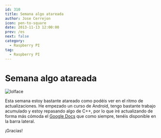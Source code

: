 ```yaml
---
id: 310
title: Semana algo atareada
author: Jose Cerrejon
icon: pen-to-square
date: 2013-11-13 12:00:00
prev: /es
next: false
category:
  - Raspberry PI
tag:
  - Raspberry PI
---
```


# Semana algo atareada

![lolface](/images/lolface.jpg)

Esta semana estoy bastante atareado como podéis ver en el ritmo de actualizaciones. He empezado un curso de Android, tengo bastante trabajo acumulado y estoy repasando algo de C++, por lo que iré actualizando de forma más cómoda el [Google Docs](http://goo.gl/Iwhbq) que como siempre, tenéis disponible en la barra lateral.

¡Gracias!